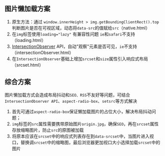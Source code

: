 ## 图片懒加载方案

1. 原生方法：通过 `window.innerHeight > img.getBoundingClientRect().top`判断图片是否在可视区域，动态将`data-src`的值赋给`src`（native.html）
2. 在`img`标签使用`loading="lazy"` 有兼容性问题 `ie`和`safari`不支持（loading.html）
3. [IntersectionObserver](https://github.com/w3c/IntersectionObserver) API，自动"观察"元素是否可见，`ie`不支持（intersectionObserver.html）
4. 在`IntersectionObserver`基础上增加`srcset`和`size`属性引入响应式布局（srcset.html）

## 综合方案

图片懒加载方式会造成布局抖动和`SEO、RSS`不友好等问题，可结合`IntersectionObserver API`、`aspect-radio-box`、`setsrc`等方式解决

1. 首先可通过`aspect-radio-box`保证懒加载图片的占位大小，解决布局抖动问题；
2. `img`标签的`src`属性需要携带原始图片`origin.jpg`，确保`SEO`，再在`srcset`属性存放缩略图片，防止`src`的原图被加载
3. 将原本应该在`srcset`中的响应式列表存在到`data-srcset`中，当图片进入视口，替换调`srcset`中的缩略图，最后浏览器更加视口大小选择加载`srcset`中的图片